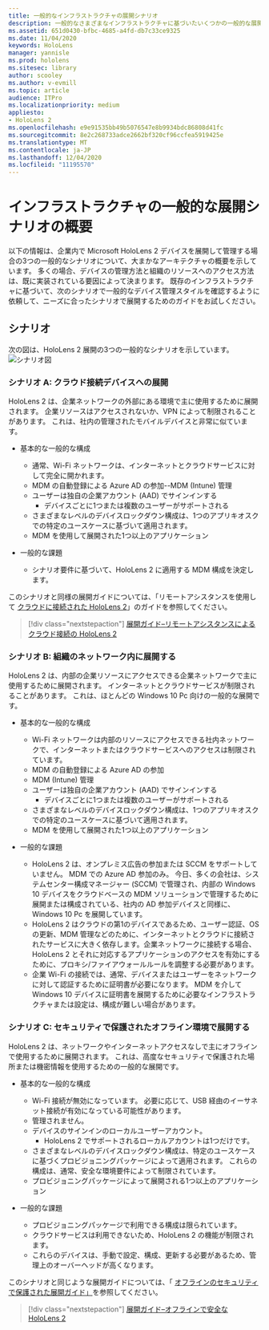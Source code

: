 ```yaml
---
title: 一般的なインフラストラクチャの展開シナリオ
description: 一般的なさまざまなインフラストラクチャに基づいたいくつかの一般的な展開シナリオ
ms.assetid: 651d0430-bfbc-4685-a4fd-db7c33ce9325
ms.date: 11/04/2020
keywords: HoloLens
manager: yannisle
ms.prod: hololens
ms.sitesec: library
author: scooley
ms.author: v-evmill
ms.topic: article
audience: ITPro
ms.localizationpriority: medium
appliesto:
- HoloLens 2
ms.openlocfilehash: e9e91535bb49b5076547e8b9934bdc86808d41fc
ms.sourcegitcommit: 8e2c268733adce2662bf320cf96ccfea5919425e
ms.translationtype: MT
ms.contentlocale: ja-JP
ms.lasthandoff: 12/04/2020
ms.locfileid: "11195570"
---
```

# インフラストラクチャの一般的な展開シナリオの概要

以下の情報は、企業内で Microsoft HoloLens 2 デバイスを展開して管理する場合の3つの一般的なシナリオについて、大まかなアーキテクチャの概要を示しています。 多くの場合、デバイスの管理方法と組織のリソースへのアクセス方法は、既に実装されている要因によって決まります。 既存のインフラストラクチャに基づいて、次のシナリオで一般的なデバイス管理スタイルを確認するように依頼して、ニーズに合ったシナリオで展開するためのガイドをお試しください。

## シナリオ

次の図は、HoloLens 2 展開の3つの一般的なシナリオを示しています。
![シナリオ図](images/scenarios.jpg)

### シナリオ A: クラウド接続デバイスへの展開

HoloLens 2 は、企業ネットワークの外部にある環境で主に使用するために展開されます。 企業リソースはアクセスされないか、VPN によって制限されることがあります。 これは、社内の管理されたモバイルデバイスと非常に似ています。
 * 基本的な一般的な構成
   * 通常、Wi-Fi ネットワークは、インターネットとクラウドサービスに対して完全に開かれます。
   * MDM の自動登録による Azure AD の参加--MDM (Intune) 管理
   * ユーザーは独自の企業アカウント (AAD) でサインインする
     * デバイスごとに1つまたは複数のユーザーがサポートされる
   * さまざまなレベルのデバイスロックダウン構成は、1つのアプリキオスクでの特定のユースケースに基づいて適用されます。
   * MDM を使用して展開された1つ以上のアプリケーション

* 一般的な課題
   * シナリオ要件に基づいて、HoloLens 2 に適用する MDM 構成を決定します。

このシナリオと同様の展開ガイドについては、「リモートアシスタンスを使用して [クラウドに接続された HoloLens 2](hololens2-cloud-connected-overview.md)」のガイドを参照してください。

> [!div class="nextstepaction"]
> [展開ガイド–リモートアシスタンスによるクラウド接続の HoloLens 2](hololens2-cloud-connected-overview.md)

### シナリオ B: 組織のネットワーク内に展開する

HoloLens 2 は、内部の企業リソースにアクセスできる企業ネットワークで主に使用するために展開されます。 インターネットとクラウドサービスが制限されることがあります。 これは、ほとんどの Windows 10 Pc 向けの一般的な展開です。
 * 基本的な一般的な構成
   * Wi-Fi ネットワークは内部のリソースにアクセスできる社内ネットワークで、インターネットまたはクラウドサービスへのアクセスは制限されています。
   * MDM の自動登録による Azure AD の参加
   * MDM (Intune) 管理
   * ユーザーは独自の企業アカウント (AAD) でサインインする
     * デバイスごとに1つまたは複数のユーザーがサポートされる
   * さまざまなレベルのデバイスロックダウン構成は、1つのアプリキオスクでの特定のユースケースに基づいて適用されます。
   * MDM を使用して展開された1つ以上のアプリケーション

 * 一般的な課題
   * HoloLens 2 は、オンプレミス広告の参加または SCCM をサポートしていません。 MDM での Azure AD 参加のみ。 今日、多くの会社は、システムセンター構成マネージャー (SCCM) で管理され、内部の Windows 10 デバイスをクラウドベースの MDM ソリューションで管理するために展開または構成されている、社内の AD 参加デバイスと同様に、Windows 10 Pc を展開しています。
   * HoloLens 2 はクラウドの第1のデバイスであるため、ユーザー認証、OS の更新、MDM 管理などのために、インターネットとクラウドに接続されたサービスに大きく依存します。企業ネットワークに接続する場合、HoloLens 2 とそれに対応するアプリケーションのアクセスを有効にするために、プロキシ/ファイアウォールルールを調整する必要があります。
   * 企業 Wi-Fi の接続では、通常、デバイスまたはユーザーをネットワークに対して認証するために証明書が必要になります。 MDM を介して Windows 10 デバイスに証明書を展開するために必要なインフラストラクチャまたは設定は、構成が難しい場合があります。

### シナリオ C: セキュリティで保護されたオフライン環境で展開する

HoloLens 2 は、ネットワークやインターネットアクセスなしで主にオフラインで使用するために展開されます。 これは、高度なセキュリティで保護された場所または機密情報を使用するための一般的な展開です。
 * 基本的な一般的な構成
   * Wi-Fi 接続が無効になっています。 必要に応じて、USB 経由のイーサネット接続が有効になっている可能性があります。
   * 管理されません。
   * デバイスのサインインのローカルユーザーアカウント。
     * HoloLens 2 でサポートされるローカルアカウントは1つだけです。
   * さまざまなレベルのデバイスロックダウン構成は、特定のユースケースに基づくプロビジョニングパッケージによって適用されます。 これらの構成は、通常、安全な環境要件によって制限されています。
   * プロビジョニングパッケージによって展開される1つ以上のアプリケーション

 * 一般的な課題
   * プロビジョニングパッケージで利用できる構成は限られています。
   * クラウドサービスは利用できないため、HoloLens 2 の機能が制限されます。
   * これらのデバイスは、手動で設定、構成、更新する必要があるため、管理上のオーバーヘッドが高くなります。

このシナリオと同じような展開ガイドについては、「 [オフラインのセキュリティで保護された展開ガイド」](hololens-common-scenarios-offline-secure.md)を参照してください。

> [!div class="nextstepaction"]
> [展開ガイド–オフラインで安全な HoloLens 2](hololens-common-scenarios-offline-secure.md)
